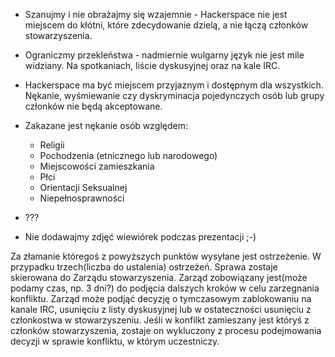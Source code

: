 - Szanujmy i nie obrażajmy się wzajemnie - Hackerspace nie jest miejscem do kłótni, które zdecydowanie dzielą, a nie łączą członków stowarzyszenia.
- Ograniczmy przekleństwa - nadmiernie wulgarny język nie jest mile widziany. Na spotkaniach, liście dyskusyjnej oraz na kale IRC.
- Hackerspace ma być miejscem przyjaznym i dostępnym dla wszystkich. Nękanie, wyśmiewanie czy dyskryminacja pojedynczych osób lub grupy członków nie będą akceptowane.
- Zakazane jest nękanie osób względem:
	- Religii
	- Pochodzenia (etnicznego lub narodowego)
	- Miejscowości zamieszkania
	- Płci
	- Orientacji Seksualnej
	- Niepełnosprawności

- ???
- Nie dodawajmy zdjęć wiewiórek podczas prezentacji ;-) 

Za złamanie któregoś z powyższych punktów wysyłane jest ostrzeżenie. W przypadku trzech(liczba do ustalenia) ostrzeżeń. Sprawa zostaje skierowana do Zarządu stowarzyszenia. Zarząd zobowiązany jest(może podamy czas, np. 3 dni?) do podjęcia dalszych kroków w celu zarzegnania konfliktu. Zarząd może podjąć decyzję o tymczasowym zablokowaniu na kanale IRC, usunięciu z listy dyskusyjnej lub w ostateczności usunięciu z członkostwa w stowarzyszeniu.
Jeśli w konfilkt zamieszany jest któryś z członków stowarzyszenia, zostaje on wykluczony z procesu podejmowania decyzji w sprawie konfliktu, w którym uczestniczy.
